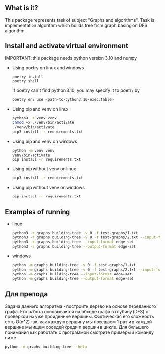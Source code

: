 ## What is it?
This package represents task of subject "Graphs and algorithms". Task is implementation algorithm which builds tree from graph basing on DFS algorithm

## Install and activate virtual environment
IMPORTANT: this package needs python version 3.10 and numpy
- Using poetry on linux and windows
    ```bash
    poetry install
    poetry shell
    ```
    If poetry can't find python 3.10, you may specify it to poetry by
    ```bash
    poetry env use <path-to-python3.10-executable>
    ```
- Using pip and venv on linux
    ```bash
    python3 -m venv venv
    chmod +x ./venv/bin/activate
    ./venv/bin/activate
    pip3 install -r requirements.txt
    ```
- Using pip and venv on windows
    ```cmd
    python -m venv venv
    venv\bin\activate
    pip install -r requirements.txt
    ```
- Using pip without venv on linux
    ```bash
    pip3 install -r requirements.txt
    ```
- Using pip without venv on windows
    ```cmd
    pip install -r requirements.txt
    ```

## Examples of running
- linux
    ```bash
    python3 -m graphs building-tree -v 0 -f test-graphs/1.txt
    python3 -m graphs building-tree -v 0 -f test-graphs/2.txt --input-format edge-set --output-format edge-set
    python3 -m graphs building-tree --input-format edge-set
    python3 -m graphs building-tree --output-format edge-set
    ```
- windows
    ```bash
    python -m graphs building-tree -v 0 -f test-graphs/1.txt
    python -m graphs building-tree -v 0 -f test-graphs/2.txt --input-format edge-set --output-format edge-set
    python -m graphs building-tree --input-format edge-set
    python -m graphs building-tree --output-format edge-set
    ```

## Для препода
Задача данного алгоритма - построить дерево на основе переданного графа. Его работа основывается на обходе графа в глубину (DFS) с проверкой на уже пройденные вершины. Фактическая его сложность есть O(n^2) так, как каждую вершину мы посещаем 1 раз и в каждой вершине мы ищем соседей среди n вершин в цикле. Для большего понимания как работать с программой смотрите примеры и команду ниже
```bash
python -m graphs building-tree --help
```